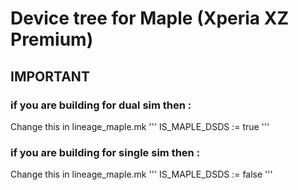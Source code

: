 # Device tree for Maple (Xperia XZ Premium)

## IMPORTANT
### if you are building for dual sim then :
Change this in lineage_maple.mk
'''
IS_MAPLE_DSDS := true
'''

### if you are building for single sim then :
Change this in lineage_maple.mk
'''
IS_MAPLE_DSDS := false
'''
